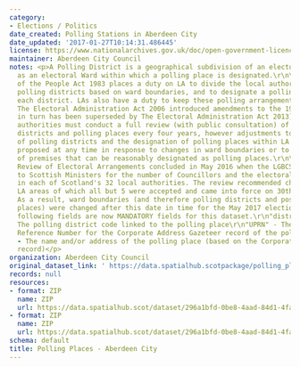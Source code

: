 ```yaml
---
category:
- Elections / Politics
date_created: Polling Stations in Aberdeen City
date_updated: '2017-01-27T10:14:31.486445'
license: https://www.nationalarchives.gov.uk/doc/open-government-licence/version/3/
maintainer: Aberdeen City Council
notes: <p>A Polling District is a geographical subdivision of an electoral area such
  as an electoral Ward within which a polling place is designated.\r\n\r\nThe Representation
  of the People Act 1983 places a duty on LA to divide the local authority area into
  polling districts based on ward boundaries, and to designate a polling place for
  each district. LAs also have a duty to keep these polling arrangements under review.
  The Electoral Administration Act 2006 introduced amendments to the 1983 Act (which
  in turn has been superseded by The Electoral Administration Act 2013). Now local
  authorities must conduct a full review (with public consultation) of its polling
  districts and polling places every four years, however adjustments to the boundaries
  of polling districts and the designation of polling places within LA wards can be
  proposed at any time in response to changes in ward boundaries or to the availability
  of premises that can be reasonably designated as polling places.\r\n\r\nThe Fifth
  Review of Electoral Arrangements concluded in May 2016 when the LGBCS made recommendations
  to Scottish Ministers for the number of Councillors and the electoral ward boundaries
  in each of Scotland's 32 local authorities. The review recommended changes in 30
  LA areas of which all but 5 were accepted and came into force on 30th Sept 2016.
  As a result, ward boundaries (and therefore polling districts and possibly polling
  places) were changed after this date in time for the May 2017 elections.\r\n\r\nThe
  following fields are now MANDATORY fields for this dataset.\r\n"district_code" -
  The polling district code linked to the polling place\r\n"UPRN" - The Unique Property
  Reference Number for the Corporate Address Gazeteer record of the polling place\r\n"polling_place"
  - The name and/or address of the polling place (based on the Corporate Address Gazeteer
  record)</p>
organization: Aberdeen City Council
original_dataset_link: ' https://data.spatialhub.scotpackage/polling_places-ac'
records: null
resources:
- format: ZIP
  name: ZIP
  url: https://data.spatialhub.scot/dataset/296a1bfd-0be8-4aad-84d1-4fab1d094b88/resource/f2128c94-fca0-40e5-aa99-6e4fdbdd5c55/download/pollingstns20172.zip
- format: ZIP
  name: ZIP
  url: https://data.spatialhub.scot/dataset/296a1bfd-0be8-4aad-84d1-4fab1d094b88/resource/9aa4b84a-fcfe-4f91-ba5d-74d28919c2a7/download/pollingstns20172.zip
schema: default
title: Polling Places - Aberdeen City
---
```

